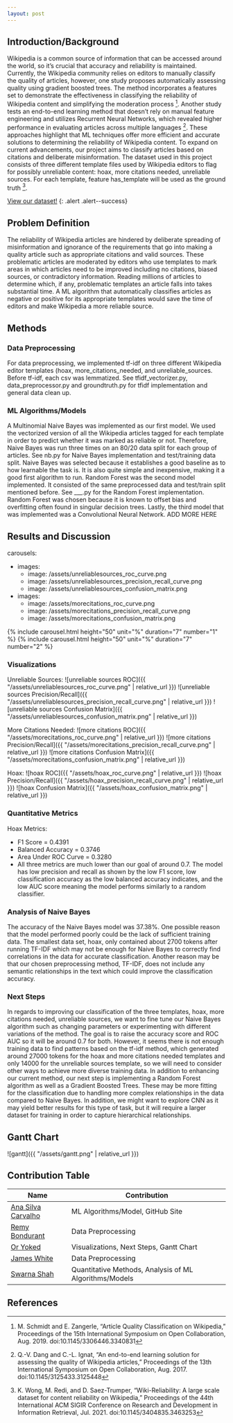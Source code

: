 ```yaml
---
layout: post
---
```

## Introduction/Background
Wikipedia is a common source of information that can be accessed around the world, so it’s crucial that accuracy and reliability is maintained. Currently, the Wikipedia community relies on editors to manually classify the quality of articles, however, one study proposes automatically assessing quality using gradient boosted trees. The method incorporates a features set to demonstrate the effectiveness in classifying the reliability of Wikipedia content and simplifying the moderation process [^3]. Another study tests an end-to-end learning method that doesn’t rely on manual feature engineering and utilizes Recurrent Neural Networks, which revealed higher performance in evaluating articles across multiple languages [^2]. These approaches highlight that ML techniques offer more efficient and accurate solutions to determining the reliability of Wikipedia content. To expand on current advancements, our project aims to classify articles based on citations and deliberate misinformation. The dataset used in this project consists of three different template files used by Wikipedia editors to flag for possibly unreliable content: hoax, more citations needed, unreliable sources. For each template, feature has_template will be used as the ground truth [^1].

[View our dataset!][dataset]
{: .alert .alert--success}

## Problem Definition
The reliability of Wikipedia articles are hindered by deliberate spreading of misinformation and ignorance of the requirements that go into making a quality article such as appropriate citations and valid sources. These problematic articles are moderated by editors who use templates to mark areas in which articles need to be improved including no citations, biased sources, or contradictory information. Reading millions of articles to determine which, if any, problematic templates an article falls into takes substantial time. A ML algorithm that automatically classifies articles as negative or positive for its appropriate templates would save the time of editors and make Wikipedia a more reliable source.

## Methods
### Data Preprocessing
For data preprocessing, we implemented tf-idf on three different Wikipedia editor templates (hoax, more_citations_needed, and unreliable_sources. Before tf-idf, each csv was lemmatized. See tfidf_vectorizer.py, data_preprocessor.py and groundtruth.py for tfidf implementation and general data clean up. 

### ML Algorithms/Models
A Multinomial Naive Bayes was implemented as our first model. We used the vectorized version of all the Wikipedia articles tagged for each template in order to predict whether it was marked as reliable or not. Therefore, Naive Bayes was run three times on an 80/20 data split for each group of articles. See nb.py for Naive Bayes implementation and test/training data split. 
Naive Bayes was selected because it establishes a good baseline as to how learnable the task is. It is also quite simple and inexpensive, making it a good first algorithm to run. 
Random Forest was the second model implemented. It consisted of the same preprocessed data and test/train split mentioned before. See ___.py for the Random Forest implementation. Random Forest was chosen because it is known to offset bias and overfitting often found in singular decision trees. 
Lastly, the third model that was implemented was a Convolutional Neural Network. ADD MORE HERE

## Results and Discussion
carousels:
  - images: 
    - image: /assets/unreliablesources_roc_curve.png
    - image: /assets/unreliablesources_precision_recall_curve.png
    - image: /assets/unreliablesources_confusion_matrix.png
  - images: 
    - image: /assets/morecitations_roc_curve.png
    - image: /assets/morecitations_precision_recall_curve.png
    - image: /assets/morecitations_confusion_matrix.png

{% include carousel.html height="50" unit="%" duration="7" number="1" %}
{% include carousel.html height="50" unit="%" duration="7" number="2" %}

### Visualizations
Unreliable Sources:
![unreliable sources ROC]({{ "/assets/unreliablesources_roc_curve.png" | relative_url }})
![unreliable sources Precision/Recall]({{ "/assets/unreliablesources_precision_recall_curve.png" | relative_url }})
![unreliable sources Confusion Matrix]({{ "/assets/unreliablesources_confusion_matrix.png" | relative_url }})

More Citations Needed:
![more citations ROC]({{ "/assets/morecitations_roc_curve.png" | relative_url }})
![more citations Precision/Recall]({{ "/assets/morecitations_precision_recall_curve.png" | relative_url }})
![more citations Confusion Matrix]({{ "/assets/morecitations_confusion_matrix.png" | relative_url }})

Hoax:
![hoax ROC]({{ "/assets/hoax_roc_curve.png" | relative_url }})
![hoax Precision/Recall]({{ "/assets/hoax_precision_recall_curve.png" | relative_url }})
![hoax Confusion Matrix]({{ "/assets/hoax_confusion_matrix.png" | relative_url }})



### Quantitative Metrics
Hoax Metrics:
* F1 Score = 0.4391
* Balanced Accuracy = 0.3746
* Area Under ROC Curve = 0.3280
* All three metrics are much lower than our goal of around 0.7. The model has low precision and recall as shown by the low F1 score, low classification accuracy as the low balanced accuracy indicates, and the low AUC score meaning the model performs similarly to a random classifier. 

### Analysis of Naive Bayes
The accuracy of the Naive Bayes model was 37.38%. One possible reason that the model performed poorly could be the lack of sufficient training data. The smallest data set, hoax, only contained about 2700 tokens after running TF-IDF which may not be enough for Naive Bayes to correctly find correlations in the data for accurate classification. Another reason may be that our chosen preprocessing method, TF-IDF, does not include any semantic relationships in the text which could improve the classification accuracy.

### Next Steps
In regards to improving our classification of the three templates, hoax, more citations needed, unreliable sources, we want to fine tune our Naive Bayes algorithm such as changing parameters or experimenting with different variations of the method. The goal is to raise the accuracy score and ROC AUC so it will be around 0.7 for both. However, it seems there is not enough training data to find patterns based on the tf-idf method, which generated around 27000 tokens for the hoax and more citations needed templates and only 14000 for the unreliable sources template, so we will need to consider other ways to achieve more diverse training data. In addition to enhancing our current method, our next step is implementing a Random Forest algorithm as well as a Gradient Boosted Trees. These may be more fitting for the classification due to handling more complex relationships in the data compared to Naive Bayes. In addition, we might want to explore CNN as it may yield better results for this type of task, but it will require a larger dataset for training in order to capture hierarchical relationships.

[^1]: K. Wong, M. Redi, and D. Saez-Trumper, “Wiki-Reliability: A large scale dataset for content reliability on Wikipedia,” Proceedings of the 44th International ACM SIGIR Conference on Research and Development in Information Retrieval, Jul. 2021. doi:10.1145/3404835.3463253

[^2]: Q.-V. Dang and C.-L. Ignat, “An end-to-end learning solution for assessing the quality of Wikipedia articles,” Proceedings of the 13th International Symposium on Open Collaboration, Aug. 2017. doi:10.1145/3125433.3125448

[^3]: M. Schmidt and E. Zangerle, “Article Quality Classification on Wikipedia,” Proceedings of the 15th International Symposium on Open Collaboration, Aug. 2019. doi:10.1145/3306446.3340831 

## Gantt Chart
![gantt]({{ "/assets/gantt.png" | relative_url }})

## Contribution Table

| Name                 | Contribution |
| ------------------------ | ------ |
| [Ana Silva Carvalho](#)            | ML Algorithms/Model, GitHub Site     |
| [Remy Bondurant](#)            | Data Preprocessing  |
| [Or Yoked](#)          | Visualizations, Next Steps, Gantt Chart   |
| [James White](#)         | Data Preprocessing  |
| [Swarna Shah](#)         | Quantitative Methods, Analysis of ML Algorithms/Models  |

## References

<!-- {% highlight ruby %}
def print_hi(name)
  puts "Hi, #{name}"
end
print_hi('Tom')
#=> prints 'Hi, Tom' to STDOUT.
{% endhighlight %} -->

[dataset]: https://figshare.com/articles/dataset/Wiki-Reliability_A_Large_Scale_Dataset_for_Content_Reliability_on_Wikipedia/14113799?file=26648861


